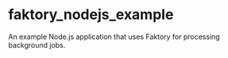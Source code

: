 # faktory_nodejs_example
An example Node.js application that uses Faktory for processing background jobs.
